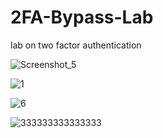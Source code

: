 # 2FA-Bypass-Lab
lab on two factor authentication

![Screenshot_5](https://github.com/BerkayAtass/2FA-Bypass-Lab/assets/74881380/079b7d67-8e56-42c7-83e6-7fbddc8e5661)


![1](https://github.com/BerkayAtass/2FA-Bypass-Lab/assets/74881380/2eb15a9a-795e-4ef3-b034-12a41bd5521d)


![6](https://github.com/BerkayAtass/2FA-Bypass-Lab/assets/74881380/af2922c7-4c7a-4138-baa1-ee87065cc64c)


![333333333333333](https://github.com/BerkayAtass/2FA-Bypass-Lab/assets/74881380/dca077fb-78e9-48a7-a915-6761559ecfa0)
